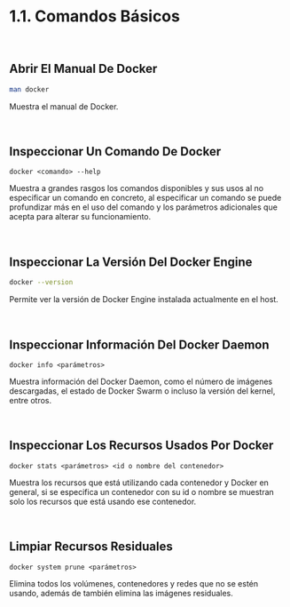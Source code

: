 # 1.1. Comandos Básicos

<br>

## Abrir El Manual De Docker

```bash
man docker
```

Muestra el manual de Docker.

<br>

## Inspeccionar Un Comando De Docker

```unknown
docker <comando> --help
```

Muestra a grandes rasgos los comandos disponibles y sus usos al no especificar un comando en concreto, al especificar un comando se puede profundizar más en el uso del comando y los parámetros adicionales que acepta para alterar su funcionamiento.

<br>

## Inspeccionar La Versión Del Docker Engine

```bash
docker --version
```

Permite ver la versión de Docker Engine instalada actualmente en el host.

<br>

## Inspeccionar Información Del Docker Daemon

```unknown
docker info <parámetros>
```

Muestra información del Docker Daemon, como el número de imágenes descargadas, el estado de Docker Swarm o incluso la versión del kernel, entre otros.

<br>

## Inspeccionar Los Recursos Usados Por Docker

```unknown
docker stats <parámetros> <id o nombre del contenedor>
```

Muestra los recursos que está utilizando cada contenedor y Docker en general, si se especifica un contenedor con su id o nombre se muestran solo los recursos que está usando ese contenedor.

<br>

## Limpiar Recursos Residuales

```unknown
docker system prune <parámetros>
```

Elimina todos los volúmenes, contenedores y redes que no se estén usando, además de también elimina las imágenes residuales.

<br>
